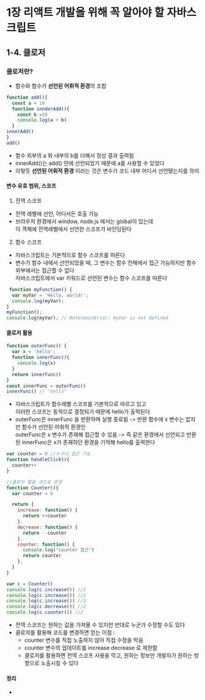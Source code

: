 # 1장 리액트 개발을 위해 꼭 알아야 할 자바스크립트 

## 1-4. 클로저 

### 클로저란?
- 함수와 함수가 **선언된 어휘적 환경**의 조합
```js
function add(){
  const a = 10
  function innderAdd(){
    const b =20
    console.log(a + b)
  }
innerAdd()
}
add()
```
- 함수 외부의 a 와 내부의 b를 더해서 정상 결과 출력됨
- innerAdd()는 add() 안에 선언되었기 때문에 a를 사용할 수 있었다
- 이렇듯 **선언된 어휘적 환경** 이라는 것은 변수가 코드 내부 어디서 선언됐는지를 의미

#### 변수 유효 범위, 스코프
1. 전역 스코프
  - 전역 레벨에 선언, 어디서든 호출 가능
  - 브라우저 환경에서 window, node.js 에서는 global이 있는데 <br/> 이 객체에 전역레벨에서 선언한 스코프가 바인딩된다
    
2. 함수 스코프
  -  자바스크립트는 기본적으로 함수 스코프를 따른다
  -  변수가 함수 내에서 선언되었을 때, 그 변수는 함수 전체에서 접근 가능하지만 함수 외부에서는 접근할 수 없다 <br/>
     자바스크립트에서 var 키워드로 선언된 변수는 함수 스코프를 따른다 
  ```js
   function myFunction() {
    var myVar = 'Hello, world!'; 
    console.log(myVar);
  }
  myFunction();
  console.log(myVar); // ReferenceError: myVar is not defined
  ```
  
#### 클로저 활용
```js
function outerFunc() {
  var x = 'hello';
  function innerFunc(){
    console.log(x)
  }
  return innerFunc()
}
const innerFunc = outerFunc()
innerFunc() // "hello"
```
- 자바스크립트가 함수레벨 스코프를 기본적으로 따르고 있고<br/>이러한 스코프는 동적으로 결정되기 때문에 hello가 출력된다
- outerFunc은 innerFunc 을 반환하며 실행 종료됨 -> 반환 함수에 x 변수는 없지만 함수가 선언된 어휘적 환경인 <br/>
  outerFunc은 x 변수가 존재해 접근할 수 있음 -> 즉 같은 환경에서 선언되고 반환된 innerFunc은 x가 존재하던 환경을 기억해 hello를 출력한다

```js
var counter = 0 //누구나 접근 가능
function handleClick(){
  counter++
}

//클로저 활용 코드로 변경
function Counter(){
  var counter = 0

  return {
    increase: function() {
      return ++counter
    },
    decrease: function() {
      return --counter
    },
    counter: function() {
      console.log("counter 접근")
      return counter
    },
  }
}

var c = Counter()
console.log(c.increase()) //1
console.log(c.increase()) //2
console.log(c.increase()) //3
console.log(c.decrease()) //2
console.log(c.counter()) //2
```
- 전역 스코프는 원하는 값을 가져올 수 있지만 반대로 누군가 수정할 수도 있다
- 클로저를 활용해 코드를 변경하면 얻는 이점 : 
  - counter 변수를 직접 노출하지 않아 직접 수정을 막음
  - counter 변수의 업데이트를 increase decrease 로 제한함
  - 클로저를 활용하면 전역 스코프 사용을 막고, 원하는 정보만 개발자가 원하는 방향으로 노출시킬 수 있다

  
#### 정리
- 
